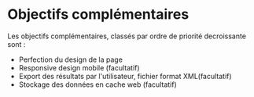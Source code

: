 # Objectifs complémentaires

Les objectifs complémentaires, classés par ordre de priorité decroissante sont :

* Perfection du design de la page
* Responsive design mobile (facultatif)
* Export des résultats par l'utilisateur, fichier format XML(facultatif)
* Stockage des données en cache web (facultatif)

